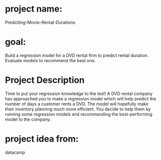 # project name:
Predicting-Movie-Rental-Durations
# goal:
Build a regression model for a DVD rental firm to predict rental duration. Evaluate models to recommend the best one.
# Project Description
Time to put your regression knowledge to the test! A DVD rental company has approached you to make a regression model which will help predict the number of days a customer rents a DVD. The model will hopefully make their inventory planning much more efficient. You decide to help them by running some regression models and recommending the best-performing model to the company.

# project idea from:
datacamp
